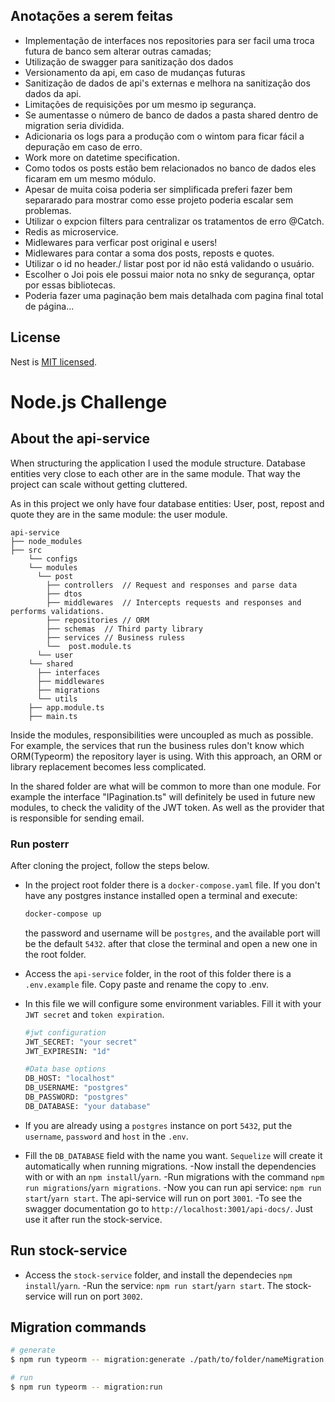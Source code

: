 

## Anotações a serem feitas

- Implementação de interfaces nos repositories para ser facil uma troca futura de banco sem alterar outras camadas;
- Utilização de swagger para sanitização dos dados
- Versionamento da api, em caso de mudanças futuras
- Sanitização de dados de api's externas e melhora na sanitização dos dados da api.
- Limitações de requisições por um mesmo ip segurança.
- Se aumentasse o número de banco de dados a pasta shared dentro de migration seria dividida.
- Adicionaria os logs para a produção com o wintom para ficar fácil a depuração em caso de erro.
- Work more on datetime specification.
- Como todos os posts estão bem relacionados no banco de dados eles ficaram em um mesmo módulo.
- Apesar de muita coisa poderia ser simplificada preferi fazer bem separarado para mostrar como esse projeto poderia escalar sem problemas.
- Utilizar o expcion filters para centralizar os tratamentos de erro @Catch.
- Redis as microservice.
- Midlewares para verficar post original e users!
- Midlewares para contar a soma dos posts, reposts e quotes.
- Utilizar o id no header./ listar post por id não está validando o usuário.
- Escolher o Joi pois ele possui maior nota no snky de segurança, optar por essas bibliotecas.
- Poderia fazer uma paginação bem mais detalhada com pagina final total de página...
## License

Nest is [MIT licensed](LICENSE).


# Node.js Challenge

## About the api-service
  When structuring the application I used the module structure. Database entities very close to each other are in the same module. That way the project can scale without getting cluttered.

  As in this project we only have four database entities: User, post, repost and quote they are in the same module: the user module.
```
api-service
├── node_modules
├── src
    └── configs     
    └── modules
      └── post
        ├── controllers  // Request and responses and parse data
        ├── dtos  
        ├── middlewares  // Intercepts requests and responses and performs validations. 
        ├── repositories // ORM
        ├── schemas  // Third party library
        ├── services // Business ruless
		└──  post.module.ts
	  └── user
    └── shared
      ├── interfaces 
      ├── middlewares  
      ├── migrations  
      └── utils
    ├── app.module.ts
    ├── main.ts
```
Inside the modules, responsibilities were uncoupled as much as possible. For example, the services that run the business rules don't know which ORM(Typeorm) the repository layer is using. With this approach, an ORM or library replacement becomes less complicated.

In the shared folder are what will be common to more than one module. For example the interface "IPagination.ts" will definitely be used in future new modules, to check the validity of the JWT token. As well as the provider that is responsible for sending email.


### Run posterr
  After cloning the project, follow the steps below.
- In the project root folder there is a `docker-compose.yaml` file. If you don't have any postgres instance     installed open a terminal and execute:
  ```sh
  docker-compose up
  ```
  the password and username will be `postgres`, and the available port will be the default `5432`. after that close the terminal and open a new one in the root folder.

- Access the `api-service` folder, in the root of this folder there is a `.env.example` file. Copy paste and rename the copy to .env.
- In this file we will configure some environment variables. Fill it with your `JWT secret` and `token expiration`.

  ```sh
  #jwt configuration
  JWT_SECRET: "your secret"
  JWT_EXPIRESIN: "1d"

  #Data base options
  DB_HOST: "localhost"
  DB_USERNAME: "postgres"
  DB_PASSWORD: "postgres"
  DB_DATABASE: "your database"
  ```
- If you are already using a `postgres` instance on port `5432`, put the `username`, `password` and `host` in the `.env`.
- Fill the `DB_DATABASE` field with the name you want. `Sequelize` will create it automatically when running migrations.
-Now install the dependencies with or with an `npm install`/`yarn`.
-Run migrations with the command `npm run migrations`/`yarn migrations`.
-Now you can run api service: `npm run start`/`yarn start`. The api-service will run on port `3001`.
-To see the swagger documentation go to `http://localhost:3001/api-docs/`. Just use it after run the stock-service. 

## Run stock-service
- Access the `stock-service` folder, and install the dependecies `npm install`/`yarn`.
-Run the service: `npm run start`/`yarn start`. The stock-service will run on port `3002`.

## Migration commands
```bash
# generate
$ npm run typeorm -- migration:generate ./path/to/folder/nameMigration

# run
$ npm run typeorm -- migration:run
```


